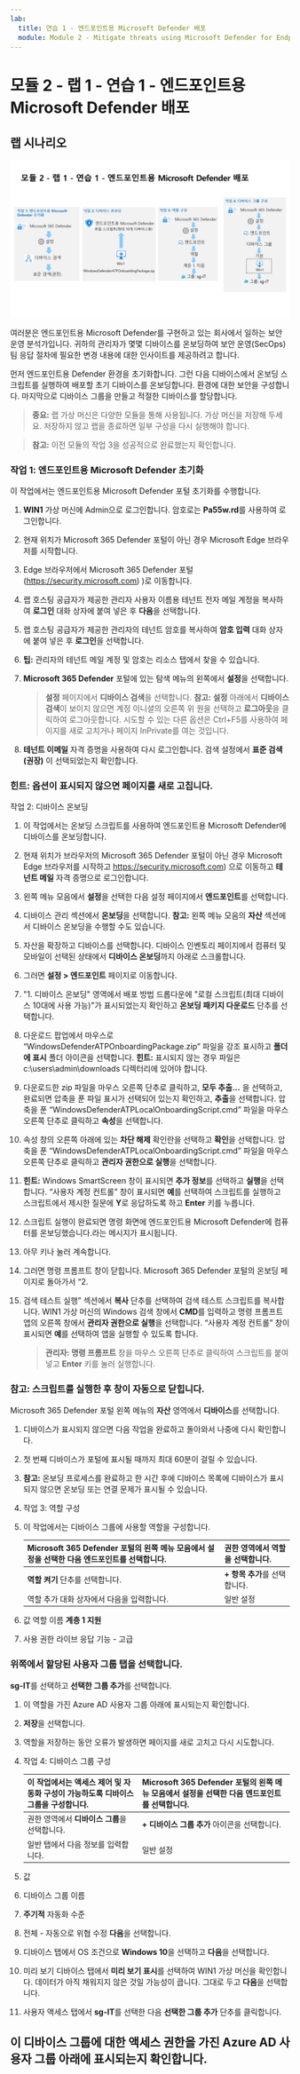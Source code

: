 ```yaml
---
lab:
  title: 연습 1 - 엔드포인트용 Microsoft Defender 배포
  module: Module 2 - Mitigate threats using Microsoft Defender for Endpoint
---
```


# <a name="module-2---lab-1---exercise-1---deploy-microsoft-defender-for-endpoint"></a>모듈 2 - 랩 1 - 연습 1 - 엔드포인트용 Microsoft Defender 배포

## <a name="lab-scenario"></a>랩 시나리오

![랩 개요입니다.](../Media/SC-200-Lab_Diagrams_Mod2_L1_Ex1.png)

여러분은 엔드포인트용 Microsoft Defender를 구현하고 있는 회사에서 일하는 보안 운영 분석가입니다. 귀하의 관리자가 몇몇 디바이스를 온보딩하여 보안 운영(SecOps) 팀 응답 절차에 필요한 변경 내용에 대한 인사이트를 제공하려고 합니다.

먼저 엔드포인트용 Defender 환경을 초기화합니다. 그런 다음 디바이스에서 온보딩 스크립트를 실행하여 배포할 초기 디바이스를 온보딩합니다. 환경에 대한 보안을 구성합니다. 마지막으로 디바이스 그룹을 만들고 적절한 디바이스를 할당합니다.

>**중요:**  랩 가상 머신은 다양한 모듈을 통해 사용됩니다. 가상 머신을 저장해 두세요. 저장하지 않고 랩을 종료하면 일부 구성을 다시 실행해야 합니다.

>**참고:** 이전 모듈의 작업 3을 성공적으로 완료했는지 확인합니다.


### <a name="task-1-initialize-microsoft-defender-for-endpoint"></a>작업 1: 엔드포인트용 Microsoft Defender 초기화

이 작업에서는 엔드포인트용 Microsoft Defender 포털 초기화를 수행합니다.

1. **WIN1** 가상 머신에 Admin으로 로그인합니다. 암호로는 **Pa55w.rd**를 사용하여 로그인합니다.  

1. 현재 위치가 Microsoft 365 Defender 포털이 아닌 경우 Microsoft Edge 브라우저를 시작합니다.

1. Edge 브라우저에서 Microsoft 365 Defender 포털(https://security.microsoft.com) )로 이동합니다.

1. 랩 호스팅 공급자가 제공한 관리자 사용자 이름용 테넌트 전자 메일 계정을 복사하여 **로그인** 대화 상자에 붙여 넣은 후 **다음**을 선택합니다.

1. 랩 호스팅 공급자가 제공한 관리자의 테넌트 암호를 복사하여 **암호 입력** 대화 상자에 붙여 넣은 후 **로그인**을 선택합니다.

1. **팁:** 관리자의 테넌트 메일 계정 및 암호는 리소스 탭에서 찾을 수 있습니다.

1. **Microsoft 365 Defender** 포털에 있는 탐색 메뉴의 왼쪽에서 **설정**을 선택합니다. 

    >**설정** 페이지에서 **디바이스 검색**을 선택합니다. **참고:** **설정** 아래에서 **디바이스 검색**이 보이지 않으면 계정 이니셜의 오른쪽 위 원을 선택하고 **로그아웃**을 클릭하여 로그아웃합니다. 시도할 수 있는 다른 옵션은 Ctrl+F5를 사용하여 페이지를 새로 고치거나 페이지 InPrivate를 여는 것입니다.

1. **테넌트 이메일** 자격 증명을 사용하여 다시 로그인합니다. 검색 설정에서 **표준 검색(권장)** 이 선택되었는지 확인합니다.


### <a name="task-2-onboard-a-device"></a>**힌트:** 옵션이 표시되지 않으면 페이지를 새로 고칩니다.

작업 2: 디바이스 온보딩

1. 이 작업에서는 온보딩 스크립트를 사용하여 엔드포인트용 Microsoft Defender에 디바이스를 온보딩합니다.

1. 현재 위치가 브라우저의 Microsoft 365 Defender 포털이 아닌 경우 Microsoft Edge 브라우저를 시작하고 https://security.microsoft.com) 으로 이동하고 **테넌트 메일** 자격 증명으로 로그인합니다.

1. 왼쪽 메뉴 모음에서 **설정**을 선택한 다음 설정 페이지에서 **엔드포인트**를 선택합니다.

1. 디바이스 관리 섹션에서 **온보딩**을 선택합니다. **참고:** 왼쪽 메뉴 모음의 **자산** 섹션에서 디바이스 온보딩을 수행할 수도 있습니다. 

1. 자산을 확장하고 디바이스를 선택합니다. 디바이스 인벤토리 페이지에서 컴퓨터 및 모바일이 선택된 상태에서 **디바이스 온보딩**까지 아래로 스크롤합니다.

1. 그러면 **설정 > 엔드포인트** 페이지로 이동합니다.

1. "1. 디바이스 온보딩" 영역에서 배포 방법 드롭다운에 "로컬 스크립트(최대 디바이스 10대에 사용 가능)"가 표시되었는지 확인하고 **온보딩 패키지 다운로드** 단추를 선택합니다.

1. 다운로드 팝업에서 마우스로 “WindowsDefenderATPOnboardingPackage.zip” 파일을 강조 표시하고 **폴더에 표시** 폴더 아이콘을 선택합니다.  **힌트:** 표시되지 않는 경우 파일은 c:\users\admin\downloads 디렉터리에 있어야 합니다. 
    
1. 다운로드한 zip 파일을 마우스 오른쪽 단추로 클릭하고, **모두 추출...** 을 선택하고, 완료되면 압축을 푼 파일 표시가 선택되어 있는지 확인하고, **추출**을 선택합니다. 압축을 푼 “WindowsDefenderATPLocalOnboardingScript.cmd” 파일을 마우스 오른쪽 단추로 클릭하고 **속성**을 선택합니다.

1. 속성 창의 오른쪽 아래에 있는 **차단 해제** 확인란을 선택하고 **확인**을 선택합니다. 압축을 푼 “WindowsDefenderATPLocalOnboardingScript.cmd” 파일을 마우스 오른쪽 단추로 클릭하고 **관리자 권한으로 실행**을 선택합니다.

1. **힌트:** Windows SmartScreen 창이 표시되면 **추가 정보**를 선택하고 **실행**을 선택합니다. “사용자 계정 컨트롤” 창이 표시되면 **예**를 선택하여 스크립트를 실행하고 스크립트에서 제시한 질문에 **Y**로 응답하도록 하고 **Enter** 키를 누릅니다.  

1. 스크립트 실행이 완료되면 명령 화면에 엔드포인트용 Microsoft Defender에 컴퓨터를 온보딩했습니다.라는 메시지가 표시됩니다. 

1. 아무 키나 눌러 계속합니다. 

1. 그러면 명령 프롬프트 창이 닫힙니다. Microsoft 365 Defender 포털의 온보딩 페이지로 돌아가서 “2.

1. 검색 테스트 실행” 섹션에서 **복사** 단추를 선택하여 검색 테스트 스크립트를 복사합니다. WIN1 가상 머신의 Windows 검색 창에서 **CMD**를 입력하고 명령 프롬프트 앱의 오른쪽 창에서 **관리자 권한으로 실행**을 선택합니다. “사용자 계정 컨트롤” 창이 표시되면 **예**를 선택하여 앱을 실행할 수 있도록 합니다.

    >**관리자: 명령 프롬프트** 창을 마우스 오른쪽 단추로 클릭하여 스크립트를 붙여넣고 **Enter** 키를 눌러 실행합니다.


### <a name="task-3-configure-roles"></a>**참고:** 스크립트를 실행한 후 창이 자동으로 닫힙니다.

Microsoft 365 Defender 포털 왼쪽 메뉴의 **자산** 영역에서 **디바이스**를 선택합니다.

1. 디바이스가 표시되지 않으면 다음 작업을 완료하고 돌아와서 나중에 다시 확인합니다. 

1. 첫 번째 디바이스가 포털에 표시될 때까지 최대 60분이 걸릴 수 있습니다.

1. **참고:** 온보딩 프로세스를 완료하고 한 시간 후에 디바이스 목록에 디바이스가 표시되지 않으면 온보딩 또는 연결 문제가 표시될 수 있습니다.

1. 작업 3: 역할 구성

1. 이 작업에서는 디바이스 그룹에 사용할 역할을 구성합니다.

    |Microsoft 365 Defender 포털의 왼쪽 메뉴 모음에서 **설정**을 선택한 다음 **엔드포인트**를 선택합니다.|권한 영역에서 **역할**을 선택합니다.|
    |---|---|
    |**역할 켜기** 단추를 선택합니다.|**+ 항목 추가**를 선택합니다.|
    |역할 추가 대화 상자에서 다음을 입력합니다.|일반 설정|

1. 값 역할 이름 **계층 1 지원**

1. 사용 권한 라이브 응답 기능 - 고급


### <a name="task-4-configure-device-groups"></a>위쪽에서 **할당된 사용자 그룹** 탭을 선택합니다.

**sg-IT**를 선택하고 **선택한 그룹 추가**를 선택합니다.

1. 이 역할을 가진 Azure AD 사용자 그룹 아래에 표시되는지 확인합니다. 

1. **저장**을 선택합니다.

1. 역할을 저장하는 동안 오류가 발생하면 페이지를 새로 고치고 다시 시도합니다.

1. 작업 4: 디바이스 그룹 구성

    |이 작업에서는 액세스 제어 및 자동화 구성이 가능하도록 디바이스 그룹을 구성합니다.|Microsoft 365 Defender 포털의 왼쪽 메뉴 모음에서 **설정**을 선택한 다음 **엔드포인트**를 선택합니다.|
    |---|---|
    |권한 영역에서 **디바이스 그룹**을 선택합니다.|**+ 디바이스 그룹 추가** 아이콘을 선택합니다.|
    |일반 탭에서 다음 정보를 입력합니다.|일반 설정|

1. 값

1. 디바이스 그룹 이름

1. **주기적** 자동화 수준

1. 전체 - 자동으로 위협 수정 **다음**을 선택합니다.

1. 디바이스 탭에서 OS 조건으로 **Windows 10**을 선택하고 **다음**을 선택합니다.

1. 미리 보기 디바이스 탭에서 **미리 보기 표시**를 선택하여 WIN1 가상 머신을 확인합니다. 데이터가 아직 채워지지 않은 것일 가능성이 큽니다. 그대로 두고 **다음**을 선택합니다.

1. 사용자 액세스 탭에서 **sg-IT**를 선택한 다음 **선택한 그룹 추가** 단추를 클릭합니다.

## <a name="proceed-to-exercise-2"></a>이 디바이스 그룹에 대한 액세스 권한을 가진 Azure AD 사용자 그룹 아래에 표시되는지 확인합니다.
